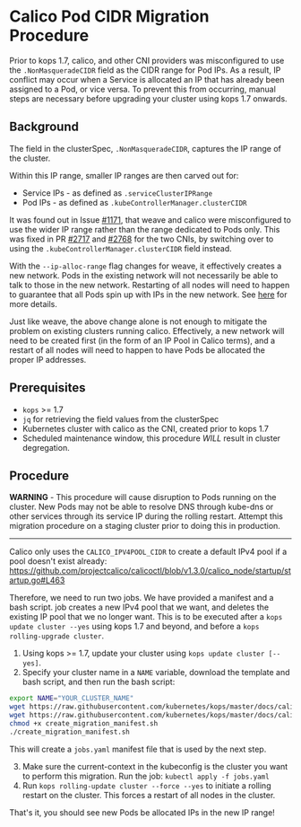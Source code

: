 # Calico Pod CIDR Migration Procedure
Prior to kops 1.7, calico, and other CNI providers was misconfigured to use the 
`.NonMasqueradeCIDR` field as the CIDR range for Pod IPs. As a result, IP
conflict may occur when a Service is allocated an IP that has already been
assigned to a Pod, or vice versa. To prevent this from occurring, manual steps
are necessary before upgrading your cluster using kops 1.7 onwards.


## Background
The field in the clusterSpec, `.NonMasqueradeCIDR`, captures the IP
range of the cluster.

Within this IP range, smaller IP ranges are then carved out for:

* Service IPs - as defined as `.serviceClusterIPRange`
* Pod IPs - as defined as `.kubeControllerManager.clusterCIDR`

It was found out in Issue [#1171](https://github.com/kubernetes/kops/issues/1171),
that weave and calico were misconfigured to use the wider IP range rather than
the range dedicated to Pods only. This was fixed in PR [#2717](https://github.com/kubernetes/kops/pull/2717)
and [#2768](https://github.com/kubernetes/kops/pull/2768) for the two CNIs, by
switching over to using the `.kubeControllerManager.clusterCIDR` field instead.

With the `--ip-alloc-range` flag changes for weave, it effectively creates a
new network. Pods in the existing network will not necessarily be able to talk
to those in the new network. Restarting of all nodes will need to happen
to guarantee that all Pods spin up with IPs in the new network. See [here](
https://github.com/weaveworks/weave/issues/2874) for more details.

Just like weave, the above change alone is not enough to mitigate the problem
on existing clusters running calico. Effectively, a new network will need to be
created first (in the form of an IP Pool in Calico terms), and a restart of all 
nodes will need to happen to have Pods be allocated the proper IP addresses.

## Prerequisites

* `kops` >= 1.7
* `jq` for retrieving the field values from the clusterSpec
* Kubernetes cluster with calico as the CNI, created prior to kops 1.7
* Scheduled maintenance window, this procedure *WILL* result in cluster degregation.

## Procedure
**WARNING** - This procedure will cause disruption to Pods running on the cluster.
New Pods may not be able to resolve DNS through kube-dns or other services
through its service IP during the rolling restart.
Attempt this migration procedure on a staging cluster prior to doing this in production.

---
Calico only uses the `CALICO_IPV4POOL_CIDR` to create a default IPv4 pool if a
pool doesn't exist already:
https://github.com/projectcalico/calicoctl/blob/v1.3.0/calico_node/startup/startup.go#L463

Therefore, we need to run two jobs. We have provided a manifest and a bash script.
job creates a new IPv4 pool that we want, and deletes the existing IP
pool that we no longer want. This is to be executed after a
`kops update cluster --yes` using kops 1.7 and beyond,
and before a `kops rolling-upgrade cluster`.

1. Using kops >= 1.7, update your cluster using `kops update cluster [--yes]`.
2. Specify your cluster name in a `NAME` variable, download the template and bash script, and then run the bash script:
```bash
export NAME="YOUR_CLUSTER_NAME"
wget https://raw.githubusercontent.com/kubernetes/kops/master/docs/calico_cidr_migration/create_migration_manifest.sh -O create_migration_manifest.sh
wget https://raw.githubusercontent.com/kubernetes/kops/master/docs/calico_cidr_migration/jobs.yaml.template -O jobs.yaml.template
chmod +x create_migration_manifest.sh
./create_migration_manifest.sh
```
This will create a `jobs.yaml` manifest file that is used by the next step.

3. Make sure the current-context in the kubeconfig is the cluster you want to perform this migration.
Run the job: `kubectl apply -f jobs.yaml`
4. Run `kops rolling-update cluster --force --yes` to initiate a rolling restart on the cluster.
This forces a restart of all nodes in the cluster.

That's it, you should see new Pods be allocated IPs in the new IP range!
